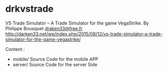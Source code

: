 # drkvstrade
VS Trade Simulator – A Trade Simulator for the game VegaStrike.
By Philippe Bousquet <draken33@free.fr>
http://darken33.net/wp/index.php/2015/08/12/vs-trade-simulator-a-trade-simulator-for-the-game-vegastrike/

Content :
- mobile/ Source Code for the mobile APP
- server/ Source Code for the server Side
